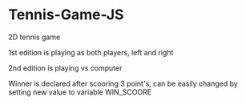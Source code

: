 # Tennis-Game-JS
2D tennis game

1st edition is playing as both players, left and right

2nd edition is playing vs computer

Winner is declared after scooring 3 point's, can be easily changed by setting new value to variable WIN_SCOORE 
